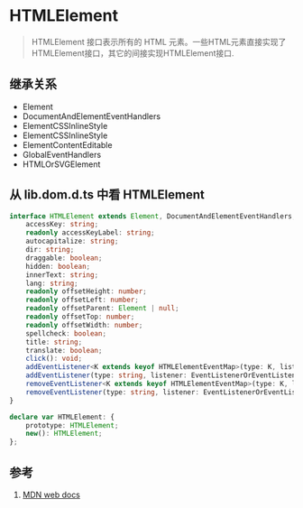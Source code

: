 # HTMLElement

>HTMLElement 接口表示所有的 HTML 元素。一些HTML元素直接实现了HTMLElement接口，其它的间接实现HTMLElement接口.

## 继承关系

- Element
- DocumentAndElementEventHandlers
- ElementCSSInlineStyle
- ElementCSSInlineStyle
- ElementContentEditable
- GlobalEventHandlers
- HTMLOrSVGElement

## 从 lib.dom.d.ts 中看 HTMLElement

```ts
interface HTMLElement extends Element, DocumentAndElementEventHandlers, ElementCSSInlineStyle, ElementCSSInlineStyle, ElementContentEditable, GlobalEventHandlers, HTMLOrSVGElement {
    accessKey: string;
    readonly accessKeyLabel: string;
    autocapitalize: string;
    dir: string;
    draggable: boolean;
    hidden: boolean;
    innerText: string;
    lang: string;
    readonly offsetHeight: number;
    readonly offsetLeft: number;
    readonly offsetParent: Element | null;
    readonly offsetTop: number;
    readonly offsetWidth: number;
    spellcheck: boolean;
    title: string;
    translate: boolean;
    click(): void;
    addEventListener<K extends keyof HTMLElementEventMap>(type: K, listener: (this: HTMLElement, ev: HTMLElementEventMap[K]) => any, options?: boolean | AddEventListenerOptions): void;
    addEventListener(type: string, listener: EventListenerOrEventListenerObject, options?: boolean | AddEventListenerOptions): void;
    removeEventListener<K extends keyof HTMLElementEventMap>(type: K, listener: (this: HTMLElement, ev: HTMLElementEventMap[K]) => any, options?: boolean | EventListenerOptions): void;
    removeEventListener(type: string, listener: EventListenerOrEventListenerObject, options?: boolean | EventListenerOptions): void;
}

declare var HTMLElement: {
    prototype: HTMLElement;
    new(): HTMLElement;
};
```

## 参考

1. [MDN web docs](https://developer.mozilla.org/zh-CN/docs/Web/API/HTMLElement)